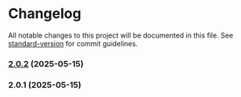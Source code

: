 # Changelog

All notable changes to this project will be documented in this file. See [standard-version](https://github.com/conventional-changelog/standard-version) for commit guidelines.

### [2.0.2](https://github.com/bryankazuro04/portfolio/compare/v2.0.1...v2.0.2) (2025-05-15)

### 2.0.1 (2025-05-15)
